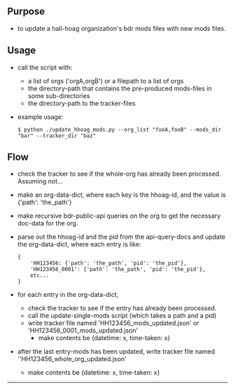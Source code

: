 ## Purpose
- to update a hall-hoag organization's bdr mods files with new mods files.

## Usage

- call the script with:
    - a list of orgs ('orgA,orgB') or a filepath to a list of orgs
    - the directory-path that contains the pre-produced mods-files in some sub-directories
	- the directory-path to the tracker-files

- example usage:
    ```
    $ python ./update_hhoag_mods.py --org_list "fooA,fooB" --mods_dir "bar" --tracker_dir "baz" 
    ```

## Flow

- check the tracker to see if the whole-org has already been processed. Assuming not...
- make an org-data-dict, where each key is the hhoag-id, and the value is {'path': 'the_path'}
- make recursive bdr-public-api queries on the org to get the necessary doc-data for the org.
- parse out the hhoag-id and the pid from the api-query-docs and update the org-data-dict, where each entry is like: 
    ```
    {
        'HH123456: {'path': 'the_path', 'pid': 'the_pid'},
        'HH123456_0001': {'path': 'the_path', 'pid': 'the_pid'},
        etc...  
    } 
    ```

- for each entry in the org-data-dict, 
	- check the tracker to see if the entry has already been processed.
	- call the update-single-mods script (which takes a path and a pid) 
	- write tracker file named 'HH123456_mods_updated.json' or 'HH123456_0001_mods_updated.json'
		- make contents be {datetime: x, time-taken: x}
- after the last entry-mods has been updated, write tracker file named ''HH123456_whole_org_updated.json'
	- make contents be {datetime: x, time-taken: x}

---
